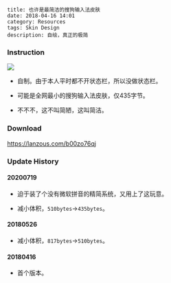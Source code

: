 ```
title: 也许是最简洁的搜狗输入法皮肤
date: 2018-04-16 14:01
category: Resources
tags: Skin Design
description: 自绘，真正的极简
```

### Instruction

<img src="/res/20180416-1401-001.webp" class="no-border">

* 自制。由于本人平时都不开状态栏，所以没做状态栏。

* 可能是全网最小的搜狗输入法皮肤，仅435字节。

* 不不不，这不叫简陋，这叫简洁。

### Download

<https://lanzous.com/b00zo76qj>

### Update History

#### 20200719

* 迫于装了个没有微软拼音的精简系统，又用上了这玩意。

* 减小体积，`510bytes`->`435bytes`。

#### 20180526

* 减小体积，`817bytes`->`510bytes`。

#### 20180416

* 首个版本。
